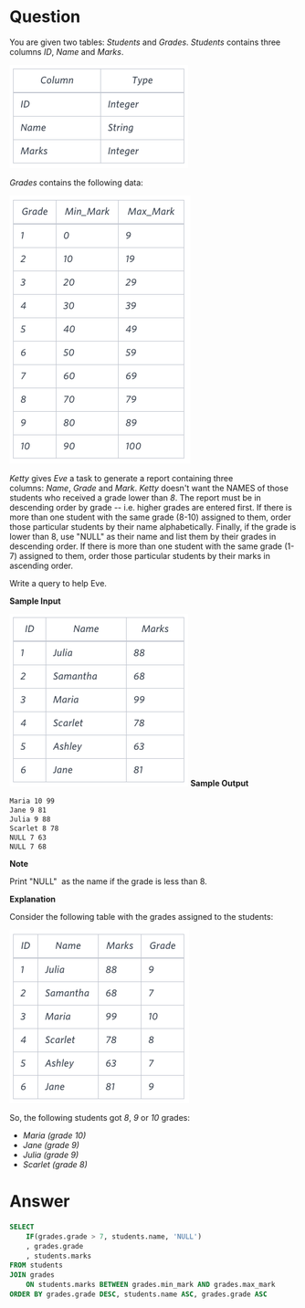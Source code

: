 # Question

You are given two tables: *Students* and *Grades*. *Students* contains three columns *ID*, *Name* and *Marks*.

![Untitled](../../../image/HackerRank/The_Report/image_0.png)

*Grades* contains the following data:

![Untitled](../../../image/HackerRank/The_Report/image_1.png)

*Ketty* gives *Eve* a task to generate a report containing three columns: *Name*, *Grade* and *Mark*. *Ketty* doesn't want the NAMES of those students who received a grade lower than *8*. The report must be in descending order by grade -- i.e. higher grades are entered first. If there is more than one student with the same grade (8-10) assigned to them, order those particular students by their name alphabetically. Finally, if the grade is lower than 8, use "NULL" as their name and list them by their grades in descending order. If there is more than one student with the same grade (1-7) assigned to them, order those particular students by their marks in ascending order.

Write a query to help Eve.

**Sample Input**

![Untitled](../../../image/HackerRank/The_Report/image_2.png)
**Sample Output**

```
Maria 10 99
Jane 9 81
Julia 9 88
Scarlet 8 78
NULL 7 63
NULL 7 68

```

**Note**

Print "NULL"  as the name if the grade is less than 8.

**Explanation**

Consider the following table with the grades assigned to the students:

![Untitled](../../../image/HackerRank/The_Report/image_3.png)

So, the following students got *8*, *9* or *10* grades:

- *Maria (grade 10)*
- *Jane (grade 9)*
- *Julia (grade 9)*
- *Scarlet (grade 8)*

# Answer

```sql
SELECT 
    IF(grades.grade > 7, students.name, 'NULL') 
    , grades.grade
    , students.marks
FROM students
JOIN grades
    ON students.marks BETWEEN grades.min_mark AND grades.max_mark
ORDER BY grades.grade DESC, students.name ASC, grades.grade ASC
```